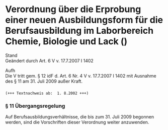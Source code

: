 Verordnung über die Erprobung einer neuen Ausbildungsform für die Berufsausbildung im Laborbereich Chemie, Biologie und Lack ()
===============================================================================================================================

Stand  
Geändert durch Art. 6 V v. 17.7.2007 I 1402

Aufh  
Die V tritt gem. § 12 idF d. Art. 6 Nr. 4 V v. 17.7.2007 I 1402 mit Ausnahme des § 11 am 31. Juli 2009 außer Kraft.

### 

```
(+++ Textnachweis ab:  1. 8.2002 +++)
```

### § 11 Übergangsregelung

Auf Berufsausbildungsverhältnisse, die bis zum 31. Juli 2009 begonnen werden, sind die Vorschriften dieser Verordnung weiter anzuwenden.
